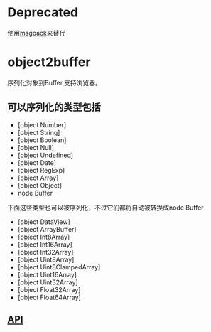 # Deprecated
使用[msgpack](https://msgpack.org/)来替代

# object2buffer
序列化对象到Buffer,支持浏览器。

## 可以序列化的类型包括
* [object Number]
* [object String]
* [object Boolean]
* [object Null]
* [object Undefined]
* [object Date]
* [object RegExp]
* [object Array]
* [object Object]
* node Buffer

下面这些类型也可以被序列化，不过它们都将自动被转换成node Buffer
* [object DataView]
* [object ArrayBuffer]
* [object Int8Array]
* [object Int16Array]
* [object Int32Array]
* [object Uint8Array]
* [object Uint8ClampedArray]
* [object Uint16Array]
* [object Uint32Array]
* [object Float32Array]
* [object Float64Array] 

## [API](./bin/index.d.ts)
